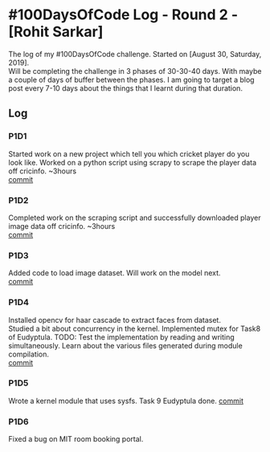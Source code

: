 # #100DaysOfCode Log - Round 2 - [Rohit Sarkar]
The log of my #100DaysOfCode challenge. Started on [August 30, Saturday, 2019].<br>
Will be completing the challenge in 3 phases of 30-30-40 days. With maybe a couple of days of buffer between the phases.
I am going to target a blog post every 7-10 days about the things that I learnt during that duration.

## Log
### P1D1
Started work on a new project which tell you which cricket player do you look like. Worked on a python script
using scrapy to scrape the player data off cricinfo. ~3hours<br>
[commit](https://github.com/rsarky/Facket/commit/05b7194659af6f46fb27bfbe7963175efd215bcc)

### P1D2
Completed work on the scraping script and successfully downloaded player image data off cricinfo. ~3hours<br>
[commit](https://github.com/rsarky/Facket/commit/db33139ffc26fe393393a741a436f18846795dae)

### P1D3
Added code to load image dataset. Will work on the model next.<br>
[commit](https://github.com/rsarky/Facket/commit/8b8b3a6d3f817ae9fc211ee4343b884366994731)

### P1D4
Installed opencv for haar cascade to extract faces from dataset.<br>
Studied a bit about concurrency in the kernel. Implemented mutex for Task8 of Eudyptula. TODO: Test the implementation
by reading and writing simultaneously. Learn about the various files generated during module compilation.<br>
[commit](https://github.com/rsarky/Rodyptula/commit/8e0a9051e285052396e3f147a24e7800a3302fee)

### P1D5
Wrote a kernel module that uses sysfs. Task 9 Eudyptula done.
[commit](https://github.com/rsarky/Rodyptula/commit/f131ab40c2b8659602ddd51035097e43c04b18af)

### P1D6
Fixed a bug on MIT room booking portal.
